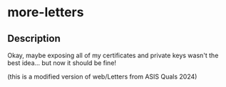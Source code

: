# more-letters

## Description

Okay, maybe exposing all of my certificates and private keys wasn't the best idea... but now it should be fine!

(this is a modified version of web/Letters from ASIS Quals 2024)
